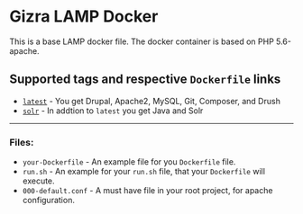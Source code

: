 # Gizra LAMP Docker
This is a base LAMP docker file.
The docker container is based on PHP 5.6-apache.

## Supported tags and respective `Dockerfile` links
* [`latest`]() - You get Drupal, Apache2, MySQL, Git, Composer, and Drush
* [`solr`]() - In addtion to `latest` you get Java and Solr

---

### Files:
* `your-Dockerfile` - An example file for you `Dockerfile` file.
* `run.sh` - An example for your `run.sh` file, that your `Dockerfile` will execute.
* `000-default.conf` - A must have file in your root project, for apache configuration.
